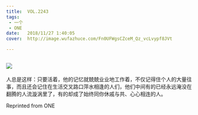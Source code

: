 ```yaml
---
title:	VOL.2243
tags:
 - 一个
 - ONE
date:	2018/11/27 1:40:05
cover:	http://image.wufazhuce.com/Fn0UFWgsCZceM_Qz_vcLvypf8JVt

---
```

![](http://image.wufazhuce.com/Fn0UFWgsCZceM_Qz_vcLvypf8JVt)
---

人总是这样：只要活着，他的记忆就兢兢业业地工作着，不仅记得住个人的大量往事，而且还会记住在生活交叉路口萍水相逢的人们，他们中间有的已经永远淹没在翻腾的人流漩涡里了，有的却成了始终同你休戚与共、心心相连的人。
 
Reprinted from ONE
